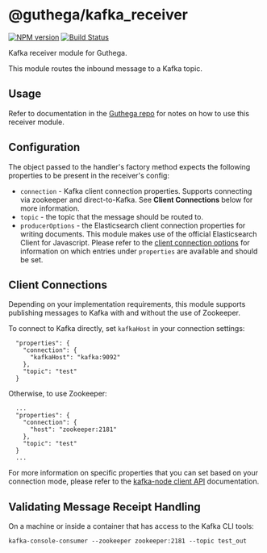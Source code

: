 # @guthega/kafka_receiver

[![NPM version](https://img.shields.io/npm/v/@guthega/kafka_receiver.svg)](https://www.npmjs.org/package/@guthega/kafka_receiver)
[![Build Status](https://travis-ci.org/guthega/kafka_receiver.svg?branch=master)](https://travis-ci.org/guthega/kafka_receiver)

Kafka receiver module for Guthega.

This module routes the inbound message to a Kafka topic.

## Usage

Refer to documentation in the [Guthega repo](https://github.com/guthega) for notes on how to use this receiver module.

## Configuration

The object passed to the handler's factory method expects the following properties to be present in the receiver's config:

* `connection` - Kafka client connection properties. Supports connecting via zookeeper and direct-to-Kafka. See **Client Connections** below for more information.
* `topic` - the topic that the message should be routed to.
* `producerOptions` - the Elasticsearch client connection properties for writing documents. This module makes use of the official Elasticsearch Client for Javascript. Please refer to the [client connection options](https://www.elastic.co/guide/en/elasticsearch/client/javascript-api/current/configuration.html#config-options) for information on which entries under `properties` are available and should be set.

## Client Connections

Depending on your implementation requirements, this module supports publishing messages to Kafka with and without the use of Zookeeper.

To connect to Kafka directly, set `kafkaHost` in your connection settings:

```
  "properties": {
    "connection": {
      "kafkaHost": "kafka:9092"
    },
    "topic": "test"
  }
```

Otherwise, to use Zookeeper:

```
  ...
  "properties": {
    "connection": {
      "host": "zookeeper:2181"
    },
    "topic": "test"
  }
  ...
```

For more information on specific properties that you can set based on your connection mode, please refer to the [kafka-node client API](https://github.com/SOHU-Co/kafka-node#api) documentation.

## Validating Message Receipt Handling

On a machine or inside a container that has access to the Kafka CLI tools:

```
kafka-console-consumer --zookeeper zookeeper:2181 --topic test_out
```
